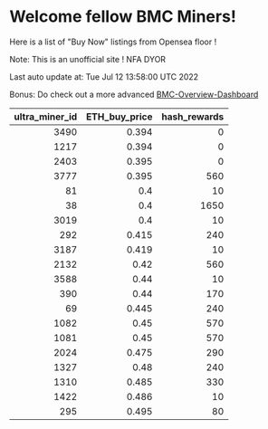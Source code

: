 # Welcome fellow BMC Miners!
Here is a list of "Buy Now" listings from Opensea floor !

Note: This is an unofficial site ! NFA DYOR

Last auto update at: Tue Jul 12 13:58:00 UTC 2022

Bonus: Do check out a more advanced [BMC-Overview-Dashboard](https://dune.com/defifunk/BMC-Overview-Dashboard)


|   ultra_miner_id |   ETH_buy_price |   hash_rewards |
|-----------------:|----------------:|---------------:|
|             3490 |           0.394 |              0 |
|             1217 |           0.394 |              0 |
|             2403 |           0.395 |              0 |
|             3777 |           0.395 |            560 |
|               81 |           0.4   |             10 |
|               38 |           0.4   |           1650 |
|             3019 |           0.4   |             10 |
|              292 |           0.415 |            240 |
|             3187 |           0.419 |             10 |
|             2132 |           0.42  |            560 |
|             3588 |           0.44  |             10 |
|              390 |           0.44  |            170 |
|               69 |           0.445 |            240 |
|             1082 |           0.45  |            570 |
|             1081 |           0.45  |            570 |
|             2024 |           0.475 |            290 |
|             1327 |           0.48  |            240 |
|             1310 |           0.485 |            330 |
|             1422 |           0.486 |             10 |
|              295 |           0.495 |             80 |